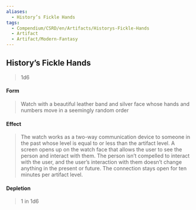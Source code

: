 ```yaml
---
aliases:
  - History’s Fickle Hands
tags:
  - Compendium/CSRD/en/Artifacts/Historys-Fickle-Hands
  - Artifact
  - Artifact/Modern-Fantasy
---
```

  
    
## History’s Fickle Hands  
>1d6   
#### Form  
>Watch with a beautiful leather band and silver face whose hands and numbers move in a seemingly random order   
#### Effect  
> The watch works as a two-way communication device to someone in the past whose level is equal to or less than the artifact level. A screen opens up on the watch face that allows the user to see the person and interact with them. The person isn’t compelled to interact with the user, and the user’s interaction with them doesn’t change anything in the present or future. The connection stays open for ten minutes per artifact level.   
  
  
#### Depletion   
>1 in 1d6